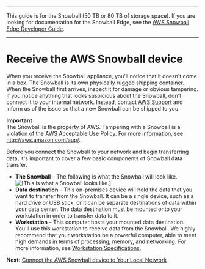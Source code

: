 --------

This guide is for the Snowball \(50 TB or 80 TB of storage space\)\. If you are looking for documentation for the Snowball Edge, see the [AWS Snowball Edge Developer Guide](http://docs.aws.amazon.com/snowball/latest/developer-guide/whatisedge.html)\.

--------

# Receive the AWS Snowball device<a name="receive-export"></a>

When you receive the Snowball appliance, you'll notice that it doesn't come in a box\. The Snowball is its own physically rugged shipping container\. When the Snowball first arrives, inspect it for damage or obvious tampering\. If you notice anything that looks suspicious about the Snowball, don't connect it to your internal network\. Instead, contact [AWS Support](https://aws.amazon.com/premiumsupport/) and inform us of the issue so that a new Snowball can be shipped to you\.

**Important**  
The Snowball is the property of AWS\. Tampering with a Snowball is a violation of the AWS Acceptable Use Policy\. For more information, see [http://aws\.amazon\.com/aup/](http://aws.amazon.com/aup/)\.

Before you connect the Snowball to your network and begin transferring data, it's important to cover a few basic components of Snowball data transfer\.
+ **The Snowball** – The following is what the Snowball will look like\.  
![\[This is what a Snowball looks like.\]](http://docs.aws.amazon.com/snowball/latest/ug/images/Snowball-closed-600w.png)
+ **Data destination** – This on\-premises device will hold the data that you want to transfer from the Snowball\. It can be a single device, such as a hard drive or USB stick, or it can be separate destinations of data within your data center\. The data destination must be mounted onto your workstation in order to transfer data to it\.
+ **Workstation** – This computer hosts your mounted data destination\. You'll use this workstation to receive data from the Snowball\. We highly recommend that your workstation be a powerful computer, able to meet high demands in terms of processing, memory, and networking\. For more information, see [Workstation Specifications](specifications.md#workstationspecs)\.

**Next:** [Connect the AWS Snowball device to Your Local Network](export-connect.md) 